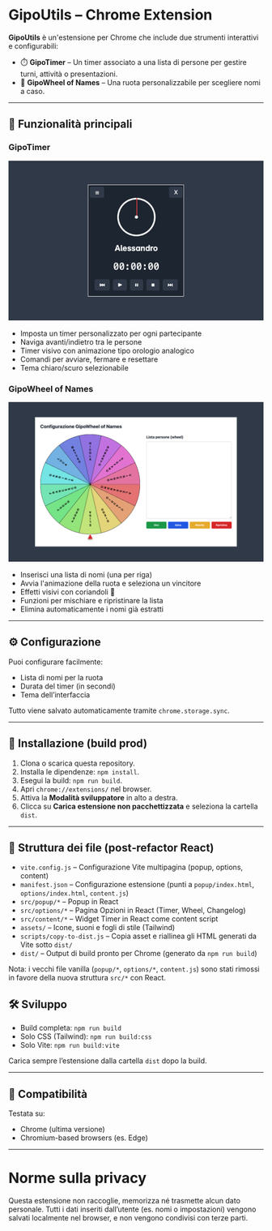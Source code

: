 # GipoUtils – Chrome Extension

**GipoUtils** è un'estensione per Chrome che include due strumenti interattivi e configurabili:

- ⏱️ **GipoTimer** – Un timer associato a una lista di persone per gestire turni, attività o presentazioni.
- 🎡 **GipoWheel of Names** – Una ruota personalizzabile per scegliere nomi a caso.

---

## 🧩 Funzionalità principali

### GipoTimer

![Screenshot dell’estensione](assets/images/Screen_1.png)

- Imposta un timer personalizzato per ogni partecipante
- Naviga avanti/indietro tra le persone
- Timer visivo con animazione tipo orologio analogico
- Comandi per avviare, fermare e resettare
- Tema chiaro/scuro selezionabile

### GipoWheel of Names

![Screenshot dell’estensione](assets/images/Screen_2.png)

- Inserisci una lista di nomi (una per riga)
- Avvia l'animazione della ruota e seleziona un vincitore
- Effetti visivi con coriandoli 🎉
- Funzioni per mischiare e ripristinare la lista
- Elimina automaticamente i nomi già estratti

---

## ⚙️ Configurazione

Puoi configurare facilmente:

- Lista di nomi per la ruota
- Durata del timer (in secondi)
- Tema dell’interfaccia

Tutto viene salvato automaticamente tramite `chrome.storage.sync`.

---

## 🚀 Installazione (build prod)

1. Clona o scarica questa repository.
2. Installa le dipendenze: `npm install`.
3. Esegui la build: `npm run build`.
4. Apri `chrome://extensions/` nel browser.
5. Attiva la **Modalità sviluppatore** in alto a destra.
6. Clicca su **Carica estensione non pacchettizzata** e seleziona la cartella `dist`.

---

## 📁 Struttura dei file (post‑refactor React)

- `vite.config.js` – Configurazione Vite multipagina (popup, options, content)
- `manifest.json` – Configurazione estensione (punti a `popup/index.html`, `options/index.html`, `content.js`)
- `src/popup/*` – Popup in React
- `src/options/*` – Pagina Opzioni in React (Timer, Wheel, Changelog)
- `src/content/*` – Widget Timer in React come content script
- `assets/` – Icone, suoni e fogli di stile (Tailwind)
- `scripts/copy-to-dist.js` – Copia asset e riallinea gli HTML generati da Vite sotto `dist/`
- `dist/` – Output di build pronto per Chrome (generato da `npm run build`)

Nota: i vecchi file vanilla (`popup/*`, `options/*`, `content.js`) sono stati rimossi in favore della nuova struttura `src/*` con React.

## 🛠️ Sviluppo

- Build completa: `npm run build`
- Solo CSS (Tailwind): `npm run build:css`
- Solo Vite: `npm run build:vite`

Carica sempre l’estensione dalla cartella `dist` dopo la build.

---

## 🧪 Compatibilità

Testata su:

- Chrome (ultima versione)
- Chromium-based browsers (es. Edge)

---

# Norme sulla privacy

Questa estensione non raccoglie, memorizza né trasmette alcun dato personale. Tutti i dati inseriti dall’utente (es. nomi o impostazioni) vengono salvati localmente nel browser, e non vengono condivisi con terze parti.
